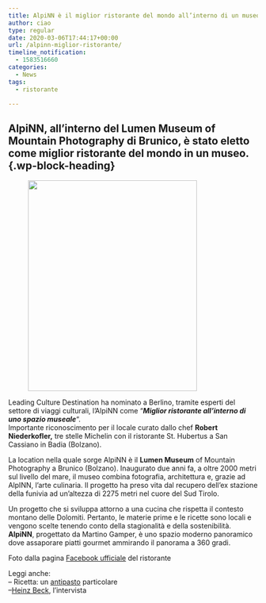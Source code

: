 ```yaml
---
title: AlpiNN è il miglior ristorante del mondo all’interno di un museo
author: ciao
type: regular
date: 2020-03-06T17:44:17+00:00
url: /alpinn-miglior-ristorante/
timeline_notification:
  - 1583516660
categories:
  - News
tags:
  - ristorante

---
```

## AlpiNN, all&#8217;interno del Lumen Museum of Mountain Photography di Brunico, è stato eletto come miglior ristorante del mondo in un museo. {.wp-block-heading}

<div class="wp-block-image">
  <figure class="alignleft size-large is-resized"><img loading="lazy" decoding="async" src="images/wp-content/uploads/2020/03/plan-de-corones-restaurant.jpg?w=819" class="wp-image-1119" width="341" height="425" /></figure>
</div>

Leading Culture Destination ha nominato a Berlino, tramite esperti del settore di viaggi culturali, l&#8217;AlpiNN come &#8220;**_Miglior ristorante all&#8217;interno di uno spazio museale_**&#8220;.  
Importante riconoscimento per il locale curato dallo chef **Robert Niederkofler,** tre stelle Michelin con il ristorante St. Hubertus a San Cassiano in Badia (Bolzano).

La location nella quale sorge AlpiNN è il **Lumen Museum** of Mountain Photography a Brunico (Bolzano). Inaugurato due anni fa, a oltre 2000 metri sul livello del mare, il museo combina fotografia, architettura e, grazie ad AlpINN, l&#8217;arte culinaria. Il progetto ha preso vita dal recupero dell&#8217;ex stazione della funivia ad un&#8217;altezza di 2275 metri nel cuore del Sud Tirolo.

Un progetto che si sviluppa attorno a una cucina che rispetta il contesto montano delle Dolomiti. Pertanto, le materie prime e le ricette sono locali e vengono scelte tenendo conto della stagionalità e della sostenibilità. **AlpiNN**, progettato da Martino Gamper, è uno spazio moderno panoramico dove assaporare piatti gourmet ammirando il panorama a 360 gradi.

Foto dalla pagina <a rel="noreferrer noopener" aria-label="Facebook ufficiale (apre in una nuova scheda)" href="https://www.facebook.com/AlpiNNfoodspace/" target="_blank">Facebook ufficiale</a> del ristorante

Leggi anche:  
&#8211; Ricetta: un <a rel="noreferrer noopener" aria-label="antipasto (apre in una nuova scheda)" href="https://aleepepe.com/2020/02/25/antipasto-maiale-ricetta/" target="_blank">antipasto</a> particolare  
&#8211;[Heinz Beck][1], l&#8217;intervista

 [1]: https://aleepepe.com/2019/12/08/im-beck/